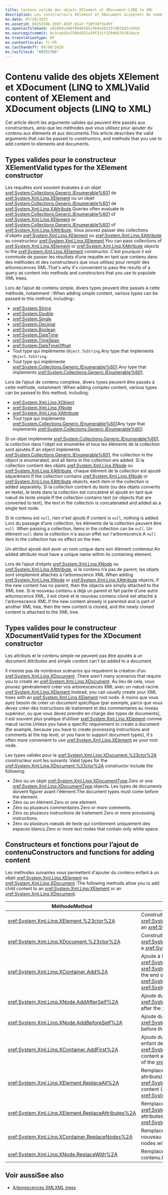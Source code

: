 ```yaml
---
title: Contenu valide des objets XElement et XDocument-LINQ to XML
description: Les constructeurs XElement et XDocument acceptent de nombreux types d’argument, y compris les collections retournées par les requêtes. Il existe d’autres constructeurs et fonctions pour l’ajout de contenu XML.
ms.date: 07/20/2015
ms.assetid: 0d253586-2b97-459f-b1a7-f30f38f3ed9f
ms.openlocfilehash: e0288dce06f8040385c9b9a30335fd039d3c45bd
ms.sourcegitcommit: 0c3ce6d2e7586d925a30f231f32046b7b3934acb
ms.translationtype: MT
ms.contentlocale: fr-FR
ms.lasthandoff: 09/08/2020
ms.locfileid: "89553766"
---
```

# <a name="valid-content-of-xelement-and-xdocument-objects-linq-to-xml"></a><span data-ttu-id="2539f-104">Contenu valide des objets XElement et XDocument (LINQ to XML)</span><span class="sxs-lookup"><span data-stu-id="2539f-104">Valid content of XElement and XDocument objects (LINQ to XML)</span></span>

<span data-ttu-id="2539f-105">Cet article décrit les arguments valides qui peuvent être passés aux constructeurs, ainsi que les méthodes que vous utilisez pour ajouter du contenu aux éléments et aux documents.</span><span class="sxs-lookup"><span data-stu-id="2539f-105">This article describes the valid arguments that can be passed to constructors, and methods that you use to add content to elements and documents.</span></span>

## <a name="valid-types-for-the-xelement-constructor"></a><span data-ttu-id="2539f-106">Types valides pour le constructeur XElement</span><span class="sxs-lookup"><span data-stu-id="2539f-106">Valid types for the XElement constructor</span></span>

<span data-ttu-id="2539f-107">Les requêtes sont souvent évaluées à un objet <xref:System.Collections.Generic.IEnumerable%601> de <xref:System.Xml.Linq.XElement> ou un objet <xref:System.Collections.Generic.IEnumerable%601> de <xref:System.Xml.Linq.XAttribute>.</span><span class="sxs-lookup"><span data-stu-id="2539f-107">Queries often evaluate to <xref:System.Collections.Generic.IEnumerable%601> of <xref:System.Xml.Linq.XElement> or <xref:System.Collections.Generic.IEnumerable%601> of <xref:System.Xml.Linq.XAttribute>.</span></span> <span data-ttu-id="2539f-108">Vous pouvez passer des collections d'objets <xref:System.Xml.Linq.XElement> ou <xref:System.Xml.Linq.XAttribute> au constructeur <xref:System.Xml.Linq.XElement>.</span><span class="sxs-lookup"><span data-stu-id="2539f-108">You can pass collections of <xref:System.Xml.Linq.XElement> or <xref:System.Xml.Linq.XAttribute> objects to the <xref:System.Xml.Linq.XElement> constructor.</span></span> <span data-ttu-id="2539f-109">C’est pourquoi il est commode de passer les résultats d’une requête en tant que contenu dans des méthodes et des constructeurs que vous utilisez pour remplir des arborescences XML.</span><span class="sxs-lookup"><span data-stu-id="2539f-109">That's why it's convenient to pass the results of a query as content into methods and constructors that you use to populate XML trees.</span></span>

<span data-ttu-id="2539f-110">Lors de l’ajout de contenu simple, divers types peuvent être passés à cette méthode, notamment ::</span><span class="sxs-lookup"><span data-stu-id="2539f-110">When adding simple content, various types can be passed to this method, including::</span></span>

- <xref:System.String>
- <xref:System.Double>
- <xref:System.Single>
- <xref:System.Decimal>
- <xref:System.Boolean>
- <xref:System.DateTime>
- <xref:System.TimeSpan>
- <xref:System.DateTimeOffset>
- <span data-ttu-id="2539f-111">Tout type qui implémente `Object.ToString`.</span><span class="sxs-lookup"><span data-stu-id="2539f-111">Any type that implements `Object.ToString`.</span></span>
- <span data-ttu-id="2539f-112">Tout type qui implémente <xref:System.Collections.Generic.IEnumerable%601>.</span><span class="sxs-lookup"><span data-stu-id="2539f-112">Any type that implements <xref:System.Collections.Generic.IEnumerable%601>.</span></span>

<span data-ttu-id="2539f-113">Lors de l’ajout de contenu complexe, divers types peuvent être passés à cette méthode, notamment :</span><span class="sxs-lookup"><span data-stu-id="2539f-113">When adding complex content, various types can be passed to this method, including:</span></span>

- <xref:System.Xml.Linq.XObject>
- <xref:System.Xml.Linq.XNode>
- <xref:System.Xml.Linq.XAttribute>
- <span data-ttu-id="2539f-114">Tout type qui implémente <xref:System.Collections.Generic.IEnumerable%601></span><span class="sxs-lookup"><span data-stu-id="2539f-114">Any type that implements <xref:System.Collections.Generic.IEnumerable%601></span></span>

<span data-ttu-id="2539f-115">Si un objet implémente <xref:System.Collections.Generic.IEnumerable%601>, la collection dans l'objet est énumérée et tous les éléments de la collection sont ajoutés.</span><span class="sxs-lookup"><span data-stu-id="2539f-115">If an object implements <xref:System.Collections.Generic.IEnumerable%601>, the collection in the object is enumerated, and all items in the collection are added.</span></span> <span data-ttu-id="2539f-116">Si la collection contient des objets <xref:System.Xml.Linq.XNode> ou <xref:System.Xml.Linq.XAttribute>, chaque élément de la collection est ajouté séparément.</span><span class="sxs-lookup"><span data-stu-id="2539f-116">If the collection contains <xref:System.Xml.Linq.XNode> or <xref:System.Xml.Linq.XAttribute> objects, each item in the collection is added separately.</span></span> <span data-ttu-id="2539f-117">Si la collection contient du texte (ou des objets convertis en texte), le texte dans la collection est concaténé et ajouté en tant que nœud de texte simple.</span><span class="sxs-lookup"><span data-stu-id="2539f-117">If the collection contains text (or objects that are converted to text), the text in the collection is concatenated and added as a single text node.</span></span>

<span data-ttu-id="2539f-118">Si le contenu est `null`, rien n'est ajouté.</span><span class="sxs-lookup"><span data-stu-id="2539f-118">If content is `null`, nothing is added.</span></span> <span data-ttu-id="2539f-119">Lors du passage d’une collection, les éléments de la collection peuvent être `null` .</span><span class="sxs-lookup"><span data-stu-id="2539f-119">When passing a collection, items in the collection can be `null`.</span></span> <span data-ttu-id="2539f-120">Un élément `null` dans la collection n'a aucun effet sur l'arborescence.</span><span class="sxs-lookup"><span data-stu-id="2539f-120">A `null` item in the collection has no effect on the tree.</span></span>

<span data-ttu-id="2539f-121">Un attribut ajouté doit avoir un nom unique dans son élément conteneur.</span><span class="sxs-lookup"><span data-stu-id="2539f-121">An added attribute must have a unique name within its containing element.</span></span>

<span data-ttu-id="2539f-122">Lors de l’ajout d’objets <xref:System.Xml.Linq.XNode> ou <xref:System.Xml.Linq.XAttribute>, si le contenu n’a pas de parent, les objets sont simplement attachés à l’arborescence XML.</span><span class="sxs-lookup"><span data-stu-id="2539f-122">When adding <xref:System.Xml.Linq.XNode> or <xref:System.Xml.Linq.XAttribute> objects, if the new content has no parent, then the objects are simply attached to the XML tree.</span></span> <span data-ttu-id="2539f-123">Si le nouveau contenu a déjà un parent et fait partie d'une autre arborescence XML, il est cloné et le nouveau contenu cloné est attaché à l'arborescence XML.</span><span class="sxs-lookup"><span data-stu-id="2539f-123">If the new content already is parented and is part of another XML tree, then the new content is cloned, and the newly cloned content is attached to the XML tree.</span></span>

## <a name="valid-types-for-the-xdocument-constructor"></a><span data-ttu-id="2539f-124">Types valides pour le constructeur XDocument</span><span class="sxs-lookup"><span data-stu-id="2539f-124">Valid types for the XDocument constructor</span></span>

<span data-ttu-id="2539f-125">Les attributs et le contenu simple ne peuvent pas être ajoutés à un document.</span><span class="sxs-lookup"><span data-stu-id="2539f-125">Attributes and simple content can't be added to a document.</span></span>

<span data-ttu-id="2539f-126">Il n’existe pas de nombreux scénarios qui requièrent la création d’un <xref:System.Xml.Linq.XDocument> .</span><span class="sxs-lookup"><span data-stu-id="2539f-126">There aren't many scenarios that require you to create an <xref:System.Xml.Linq.XDocument>.</span></span> <span data-ttu-id="2539f-127">Au lieu de cela, vous pouvez généralement créer vos arborescences XML avec un nœud racine <xref:System.Xml.Linq.XElement>.</span><span class="sxs-lookup"><span data-stu-id="2539f-127">Instead, you can usually create your XML trees with an <xref:System.Xml.Linq.XElement> root node.</span></span> <span data-ttu-id="2539f-128">À moins que vous ayez besoin de créer un document spécifique (par exemple, parce que vous devez créer des instructions de traitement et des commentaires au niveau supérieur, ou que vous devez prendre en charge des types de documents), il est souvent plus pratique d’utiliser <xref:System.Xml.Linq.XElement> comme nœud racine.</span><span class="sxs-lookup"><span data-stu-id="2539f-128">Unless you have a specific requirement to create a document (for example, because you have to create processing instructions and comments at the top level, or you have to support document types), it's often more convenient to use <xref:System.Xml.Linq.XElement> as your root node.</span></span>

<span data-ttu-id="2539f-129">Les types valides pour le <xref:System.Xml.Linq.XDocument.%23ctor%2A> constructeur sont les suivants :</span><span class="sxs-lookup"><span data-stu-id="2539f-129">Valid types for the <xref:System.Xml.Linq.XDocument.%23ctor%2A> constructor include the following:</span></span>

- <span data-ttu-id="2539f-130">Zéro ou un objet <xref:System.Xml.Linq.XDocumentType>.</span><span class="sxs-lookup"><span data-stu-id="2539f-130">Zero or one <xref:System.Xml.Linq.XDocumentType> objects.</span></span> <span data-ttu-id="2539f-131">Les types de documents doivent figurer avant l'élément.</span><span class="sxs-lookup"><span data-stu-id="2539f-131">The document types must come before the element.</span></span>
- <span data-ttu-id="2539f-132">Zéro ou un élément.</span><span class="sxs-lookup"><span data-stu-id="2539f-132">Zero or one element.</span></span>
- <span data-ttu-id="2539f-133">Zéro ou plusieurs commentaires.</span><span class="sxs-lookup"><span data-stu-id="2539f-133">Zero or more comments.</span></span>
- <span data-ttu-id="2539f-134">Zéro ou plusieurs instructions de traitement.</span><span class="sxs-lookup"><span data-stu-id="2539f-134">Zero or more processing instructions.</span></span>
- <span data-ttu-id="2539f-135">Zéro ou plusieurs nœuds de texte qui contiennent uniquement des espaces blancs.</span><span class="sxs-lookup"><span data-stu-id="2539f-135">Zero or more text nodes that contain only white space.</span></span>

## <a name="constructors-and-functions-for-adding-content"></a><span data-ttu-id="2539f-136">Constructeurs et fonctions pour l’ajout de contenu</span><span class="sxs-lookup"><span data-stu-id="2539f-136">Constructors and functions for adding content</span></span>

<span data-ttu-id="2539f-137">Les méthodes suivantes vous permettent d'ajouter du contenu enfant à un objet <xref:System.Xml.Linq.XElement> ou <xref:System.Xml.Linq.XDocument> :</span><span class="sxs-lookup"><span data-stu-id="2539f-137">The following methods allow you to add child content to an <xref:System.Xml.Linq.XElement> or an <xref:System.Xml.Linq.XDocument>:</span></span>

|<span data-ttu-id="2539f-138">Méthode</span><span class="sxs-lookup"><span data-stu-id="2539f-138">Method</span></span>|<span data-ttu-id="2539f-139">Description</span><span class="sxs-lookup"><span data-stu-id="2539f-139">Description</span></span>|
|------------|-----------------|
|<xref:System.Xml.Linq.XElement.%23ctor%2A>|<span data-ttu-id="2539f-140">Construit un objet <xref:System.Xml.Linq.XElement>.</span><span class="sxs-lookup"><span data-stu-id="2539f-140">Constructs an <xref:System.Xml.Linq.XElement>.</span></span>|
|<xref:System.Xml.Linq.XDocument.%23ctor%2A>|<span data-ttu-id="2539f-141">Construit un objet <xref:System.Xml.Linq.XDocument>.</span><span class="sxs-lookup"><span data-stu-id="2539f-141">Constructs a <xref:System.Xml.Linq.XDocument>.</span></span>|
|<xref:System.Xml.Linq.XContainer.Add%2A>|<span data-ttu-id="2539f-142">Ajoute à la fin du contenu enfant de l'objet <xref:System.Xml.Linq.XElement> ou <xref:System.Xml.Linq.XDocument>.</span><span class="sxs-lookup"><span data-stu-id="2539f-142">Adds to the end of the child content of the <xref:System.Xml.Linq.XElement> or <xref:System.Xml.Linq.XDocument>.</span></span>|
|<xref:System.Xml.Linq.XNode.AddAfterSelf%2A>|<span data-ttu-id="2539f-143">Ajoute du contenu après l'objet <xref:System.Xml.Linq.XNode>.</span><span class="sxs-lookup"><span data-stu-id="2539f-143">Adds content after the <xref:System.Xml.Linq.XNode>.</span></span>|
|<xref:System.Xml.Linq.XNode.AddBeforeSelf%2A>|<span data-ttu-id="2539f-144">Ajoute du contenu avant l'objet <xref:System.Xml.Linq.XNode>.</span><span class="sxs-lookup"><span data-stu-id="2539f-144">Adds content before the <xref:System.Xml.Linq.XNode>.</span></span>|
|<xref:System.Xml.Linq.XContainer.AddFirst%2A>|<span data-ttu-id="2539f-145">Ajoute du contenu au début du contenu enfant de l'objet <xref:System.Xml.Linq.XContainer>.</span><span class="sxs-lookup"><span data-stu-id="2539f-145">Adds content at the beginning of the child content of the <xref:System.Xml.Linq.XContainer>.</span></span>|
|<xref:System.Xml.Linq.XElement.ReplaceAll%2A>|<span data-ttu-id="2539f-146">Remplace tout le contenu (nœuds enfants et attributs) d'un objet <xref:System.Xml.Linq.XElement>.</span><span class="sxs-lookup"><span data-stu-id="2539f-146">Replaces all content (child nodes and attributes) of an <xref:System.Xml.Linq.XElement>.</span></span>|
|<xref:System.Xml.Linq.XElement.ReplaceAttributes%2A>|<span data-ttu-id="2539f-147">Remplace les attributs d'un objet <xref:System.Xml.Linq.XElement>.</span><span class="sxs-lookup"><span data-stu-id="2539f-147">Replaces the attributes of an <xref:System.Xml.Linq.XElement>.</span></span>|
|<xref:System.Xml.Linq.XContainer.ReplaceNodes%2A>|<span data-ttu-id="2539f-148">Remplace les nœuds enfants par du nouveau contenu.</span><span class="sxs-lookup"><span data-stu-id="2539f-148">Replaces the children nodes with new content.</span></span>|
|<xref:System.Xml.Linq.XNode.ReplaceWith%2A>|<span data-ttu-id="2539f-149">Remplace un nœud par du nouveau contenu.</span><span class="sxs-lookup"><span data-stu-id="2539f-149">Replaces a node with new content.</span></span>|

## <a name="see-also"></a><span data-ttu-id="2539f-150">Voir aussi</span><span class="sxs-lookup"><span data-stu-id="2539f-150">See also</span></span>

- [<span data-ttu-id="2539f-151">Arborescences XML</span><span class="sxs-lookup"><span data-stu-id="2539f-151">XML trees</span></span>](functional-construction.md)
